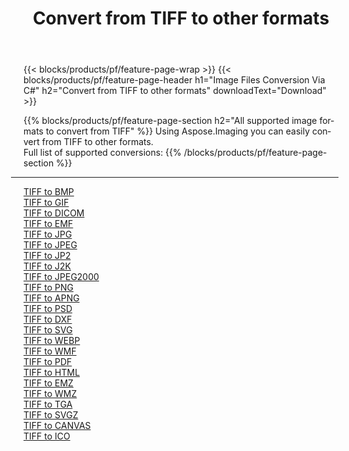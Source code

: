 ﻿---
title: Convert from TIFF to other formats 
weight: 3920
url: /net/conversion/from/tiff 
lang: en
langdirlevel: 2
locales: zh-hans,ja,it,ru,de,es,fr,nl,id,lt,pl,pt,vi,tr,ko,zh-hant,ar,hi,th,sv,cs,uk,he
description: Using Aspose.Imaging you can easily convert from TIFF to other formats
---

{{< blocks/products/pf/feature-page-wrap >}}
{{< blocks/products/pf/feature-page-header h1="Image Files Conversion Via C#" h2="Convert from TIFF to other formats" downloadText="Download" >}}


{{% blocks/products/pf/feature-page-section  h2="All supported image formats to convert from TIFF" %}}
Using Aspose.Imaging you can easily convert from TIFF to other formats.
<br/>
Full list of supported conversions:
{{% /blocks/products/pf/feature-page-section %}}
<div class="container-fluid productfamilypage bg-gray">
    <div class="convertypes bg-gray agp-content section">
        <div class="container">
		<hr style="margin-left:-20px;"/>
		<div class="row other-converters">
		    <div class='col-md-2 other-converter remove-lp remove-rp'><a href="/imaging/net/conversion/tiff-to-bmp" >TIFF to BMP</a></div><div class='col-md-2 other-converter remove-lp remove-rp'><a href="/imaging/net/conversion/tiff-to-gif" >TIFF to GIF</a></div><div class='col-md-2 other-converter remove-lp remove-rp'><a href="/imaging/net/conversion/tiff-to-dicom" >TIFF to DICOM</a></div><div class='col-md-2 other-converter remove-lp remove-rp'><a href="/imaging/net/conversion/tiff-to-emf" >TIFF to EMF</a></div><div class='col-md-2 other-converter remove-lp remove-rp'><a href="/imaging/net/conversion/tiff-to-jpg" >TIFF to JPG</a></div><div class='col-md-2 other-converter remove-lp remove-rp'><a href="/imaging/net/conversion/tiff-to-jpeg" >TIFF to JPEG</a></div><div class='col-md-2 other-converter remove-lp remove-rp'><a href="/imaging/net/conversion/tiff-to-jp2" >TIFF to JP2</a></div><div class='col-md-2 other-converter remove-lp remove-rp'><a href="/imaging/net/conversion/tiff-to-j2k" >TIFF to J2K</a></div><div class='col-md-2 other-converter remove-lp remove-rp'><a href="/imaging/net/conversion/tiff-to-jpeg2000" >TIFF to JPEG2000</a></div><div class='col-md-2 other-converter remove-lp remove-rp'><a href="/imaging/net/conversion/tiff-to-png" >TIFF to PNG</a></div><div class='col-md-2 other-converter remove-lp remove-rp'><a href="/imaging/net/conversion/tiff-to-apng" >TIFF to APNG</a></div><div class='col-md-2 other-converter remove-lp remove-rp'><a href="/imaging/net/conversion/tiff-to-psd" >TIFF to PSD</a></div><div class='col-md-2 other-converter remove-lp remove-rp'><a href="/imaging/net/conversion/tiff-to-dxf" >TIFF to DXF</a></div><div class='col-md-2 other-converter remove-lp remove-rp'><a href="/imaging/net/conversion/tiff-to-svg" >TIFF to SVG</a></div><div class='col-md-2 other-converter remove-lp remove-rp'><a href="/imaging/net/conversion/tiff-to-webp" >TIFF to WEBP</a></div><div class='col-md-2 other-converter remove-lp remove-rp'><a href="/imaging/net/conversion/tiff-to-wmf" >TIFF to WMF</a></div><div class='col-md-2 other-converter remove-lp remove-rp'><a href="/imaging/net/conversion/tiff-to-pdf" >TIFF to PDF</a></div><div class='col-md-2 other-converter remove-lp remove-rp'><a href="/imaging/net/conversion/tiff-to-html" >TIFF to HTML</a></div><div class='col-md-2 other-converter remove-lp remove-rp'><a href="/imaging/net/conversion/tiff-to-emz" >TIFF to EMZ</a></div><div class='col-md-2 other-converter remove-lp remove-rp'><a href="/imaging/net/conversion/tiff-to-wmz" >TIFF to WMZ</a></div><div class='col-md-2 other-converter remove-lp remove-rp'><a href="/imaging/net/conversion/tiff-to-tga" >TIFF to TGA</a></div><div class='col-md-2 other-converter remove-lp remove-rp'><a href="/imaging/net/conversion/tiff-to-svgz" >TIFF to SVGZ</a></div><div class='col-md-2 other-converter remove-lp remove-rp'><a href="/imaging/net/conversion/tiff-to-canvas" >TIFF to CANVAS</a></div><div class='col-md-2 other-converter remove-lp remove-rp'><a href="/imaging/net/conversion/tiff-to-ico" >TIFF to ICO</a></div>
                </div>
        </div>
    </div>
</div>
<br/>

